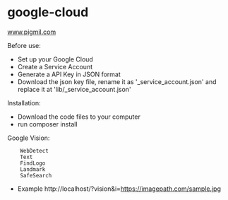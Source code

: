 # google-cloud
www.pigmil.com

Before use:
- Set up your Google Cloud
- Create a Service Account
- Generate a API Key in JSON format
- Download the json key file, rename it as '_service_account.json' and replace it at 'lib/_service_account.json'

Installation:
- Download the code files to your computer
- run composer install

Google Vision:

        WebDetect
        Text
        FindLogo
        Landmark
        SafeSearch 
- Example http://localhost/?vision&i=https://imagepath.com/sample.jpg
